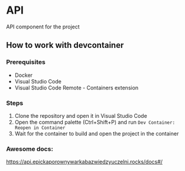 # API
API component for the project

## How to work with devcontainer

### Prerequisites
- Docker
- Visual Studio Code
- Visual Studio Code Remote - Containers extension

### Steps
1. Clone the repository and open it in Visual Studio Code
2. Open the command palette (Ctrl+Shift+P) and run `Dev Container: Reopen in Container`
3. Wait for the container to build and open the project in the container

### Awesome docs:
https://api.epickaporownywarkabazwiedzyuczelni.rocks/docs#/
